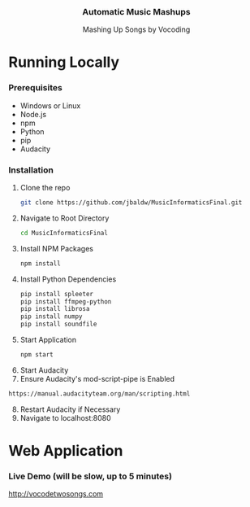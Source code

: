 <!-- PROJECT LOGO -->
<br />
<div align="center">
  <h3 align="center">Automatic Music Mashups</h3>

  <p align="center">
    Mashing Up Songs by Vocoding
  </p>
</div>

# Running Locally
<!-- GETTING STARTED -->
### Prerequisites
* Windows or Linux
* Node.js
* npm
* Python
* pip
* Audacity

### Installation
1. Clone the repo
   ```sh
   git clone https://github.com/jbaldw/MusicInformaticsFinal.git
   ```
2. Navigate to Root Directory
   ```sh
   cd MusicInformaticsFinal
   ```
3. Install NPM Packages
   ```sh
   npm install
   ```
4. Install Python Dependencies
   ```sh
   pip install spleeter
   pip install ffmpeg-python
   pip install librosa
   pip install numpy
   pip install soundfile
   ```
5. Start Application
   ```js
   npm start
   ```
6. Start Audacity
7. Ensure Audacity's mod-script-pipe is Enabled
```sh
https://manual.audacityteam.org/man/scripting.html
```
8. Restart Audacity if Necessary
9. Navigate to localhost:8080

# Web Application
### Live Demo (will be slow, up to 5 minutes)
http://vocodetwosongs.com

